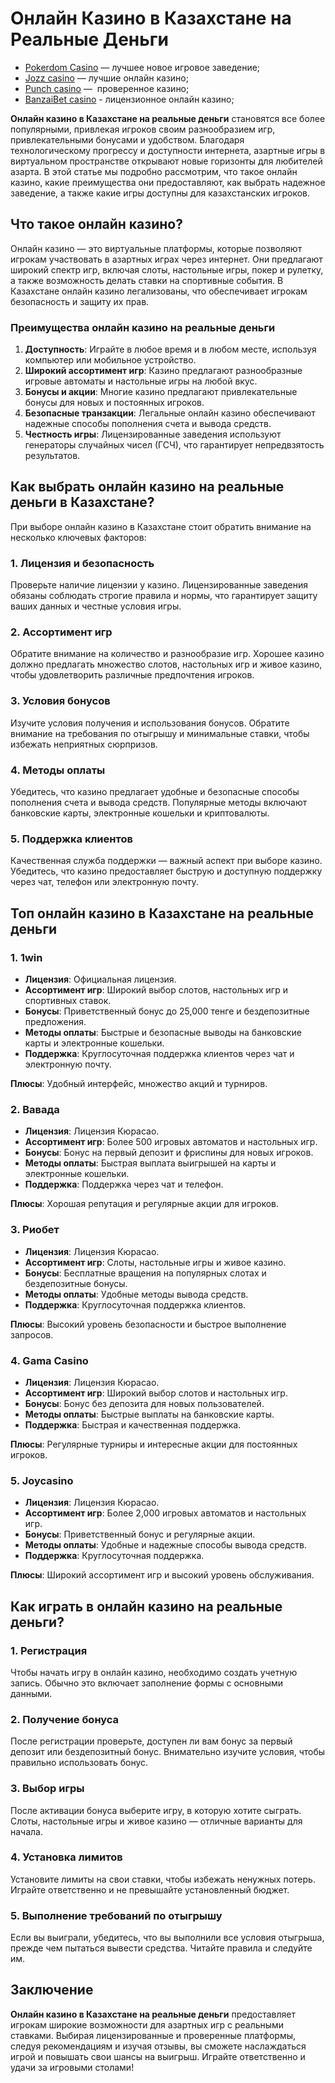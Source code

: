 # Онлайн Казино в Казахстане на Реальные Деньги

* [Pokerdom Casino](https://brandplay.link/FwVc4f) — лучшее новое игровое заведение;
* [Jozz casino](https://tk435zi5i9.com/alt/jozz/registration?e8250665e216213938eeaefaf3e61c0a) — лучшие онлайн казино;
* [Punch casino](https://betpunch1.com/d638d6d39) —  проверенное казино;
* [BanzaiBet casino](https://bnzstr009.com/e9rVJ) - лицензионное онлайн казино;

**Онлайн казино в Казахстане на реальные деньги** становятся все более популярными, привлекая игроков своим разнообразием игр, привлекательными бонусами и удобством. Благодаря технологическому прогрессу и доступности интернета, азартные игры в виртуальном пространстве открывают новые горизонты для любителей азарта. В этой статье мы подробно рассмотрим, что такое онлайн казино, какие преимущества они предоставляют, как выбрать надежное заведение, а также какие игры доступны для казахстанских игроков.

## Что такое онлайн казино?

Онлайн казино — это виртуальные платформы, которые позволяют игрокам участвовать в азартных играх через интернет. Они предлагают широкий спектр игр, включая слоты, настольные игры, покер и рулетку, а также возможность делать ставки на спортивные события. В Казахстане онлайн казино легализованы, что обеспечивает игрокам безопасность и защиту их прав.

### Преимущества онлайн казино на реальные деньги

1. **Доступность**: Играйте в любое время и в любом месте, используя компьютер или мобильное устройство.
2. **Широкий ассортимент игр**: Казино предлагают разнообразные игровые автоматы и настольные игры на любой вкус.
3. **Бонусы и акции**: Многие казино предлагают привлекательные бонусы для новых и постоянных игроков.
4. **Безопасные транзакции**: Легальные онлайн казино обеспечивают надежные способы пополнения счета и вывода средств.
5. **Честность игры**: Лицензированные заведения используют генераторы случайных чисел (ГСЧ), что гарантирует непредвзятость результатов.

## Как выбрать онлайн казино на реальные деньги в Казахстане?

При выборе онлайн казино в Казахстане стоит обратить внимание на несколько ключевых факторов:

### 1. Лицензия и безопасность

Проверьте наличие лицензии у казино. Лицензированные заведения обязаны соблюдать строгие правила и нормы, что гарантирует защиту ваших данных и честные условия игры.

### 2. Ассортимент игр

Обратите внимание на количество и разнообразие игр. Хорошее казино должно предлагать множество слотов, настольных игр и живое казино, чтобы удовлетворить различные предпочтения игроков.

### 3. Условия бонусов

Изучите условия получения и использования бонусов. Обратите внимание на требования по отыгрышу и минимальные ставки, чтобы избежать неприятных сюрпризов.

### 4. Методы оплаты

Убедитесь, что казино предлагает удобные и безопасные способы пополнения счета и вывода средств. Популярные методы включают банковские карты, электронные кошельки и криптовалюты.

### 5. Поддержка клиентов

Качественная служба поддержки — важный аспект при выборе казино. Убедитесь, что казино предоставляет быструю и доступную поддержку через чат, телефон или электронную почту.

## Топ онлайн казино в Казахстане на реальные деньги

### 1. **1win**

* **Лицензия**: Официальная лицензия.
* **Ассортимент игр**: Широкий выбор слотов, настольных игр и спортивных ставок.
* **Бонусы**: Приветственный бонус до 25,000 тенге и бездепозитные предложения.
* **Методы оплаты**: Быстрые и безопасные выводы на банковские карты и электронные кошельки.
* **Поддержка**: Круглосуточная поддержка клиентов через чат и электронную почту.

**Плюсы**: Удобный интерфейс, множество акций и турниров.

### 2. **Вавада**

* **Лицензия**: Лицензия Кюрасао.
* **Ассортимент игр**: Более 500 игровых автоматов и настольных игр.
* **Бонусы**: Бонус на первый депозит и фриспины для новых игроков.
* **Методы оплаты**: Быстрая выплата выигрышей на карты и электронные кошельки.
* **Поддержка**: Поддержка через чат и телефон.

**Плюсы**: Хорошая репутация и регулярные акции для игроков.

### 3. **Риобет**

* **Лицензия**: Лицензия Кюрасао.
* **Ассортимент игр**: Слоты, настольные игры и живое казино.
* **Бонусы**: Бесплатные вращения на популярных слотах и бездепозитные бонусы.
* **Методы оплаты**: Удобные методы вывода средств.
* **Поддержка**: Круглосуточная поддержка клиентов.

**Плюсы**: Высокий уровень безопасности и быстрое выполнение запросов.

### 4. **Gama Casino**

* **Лицензия**: Лицензия Кюрасао.
* **Ассортимент игр**: Широкий выбор слотов и настольных игр.
* **Бонусы**: Бонус без депозита для новых пользователей.
* **Методы оплаты**: Быстрые выплаты на банковские карты.
* **Поддержка**: Быстрая и качественная поддержка.

**Плюсы**: Регулярные турниры и интересные акции для постоянных игроков.

### 5. **Joycasino**

* **Лицензия**: Лицензия Кюрасао.
* **Ассортимент игр**: Более 2,000 игровых автоматов и настольных игр.
* **Бонусы**: Приветственный бонус и регулярные акции.
* **Методы оплаты**: Удобные и надежные способы вывода средств.
* **Поддержка**: Круглосуточная поддержка.

**Плюсы**: Широкий ассортимент игр и высокий уровень обслуживания.

## Как играть в онлайн казино на реальные деньги?

### 1. Регистрация

Чтобы начать игру в онлайн казино, необходимо создать учетную запись. Обычно это включает заполнение формы с основными данными.

### 2. Получение бонуса

После регистрации проверьте, доступен ли вам бонус за первый депозит или бездепозитный бонус. Внимательно изучите условия, чтобы правильно использовать бонус.

### 3. Выбор игры

После активации бонуса выберите игру, в которую хотите сыграть. Слоты, настольные игры и живое казино — отличные варианты для начала.

### 4. Установка лимитов

Установите лимиты на свои ставки, чтобы избежать ненужных потерь. Играйте ответственно и не превышайте установленный бюджет.

### 5. Выполнение требований по отыгрышу

Если вы выиграли, убедитесь, что вы выполнили все условия отыгрыша, прежде чем пытаться вывести средства. Читайте правила и следуйте им.

## Заключение

**Онлайн казино в Казахстане на реальные деньги** предоставляет игрокам широкие возможности для азартных игр с реальными ставками. Выбирая лицензированные и проверенные платформы, следуя рекомендациям и изучая отзывы, вы сможете наслаждаться игрой и повышать свои шансы на выигрыш. Играйте ответственно и удачи за игровыми столами!
